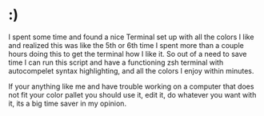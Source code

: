 # :)

I spent some time and found a nice Terminal set up with all the colors I like and realized this was like the 5th or 6th time I spent more than a couple hours doing this to get the terminal how I like it. 
So out of a need to save time I can run this script and have a functioning zsh terminal with autocompelet syntax highlighting, and all the colors I enjoy within minutes. 

If your anything like me and have trouble working on a computer that does not fit your color pallet you should use it, edit it, do whatever you want with it, its a big time saver in my opinion. 
